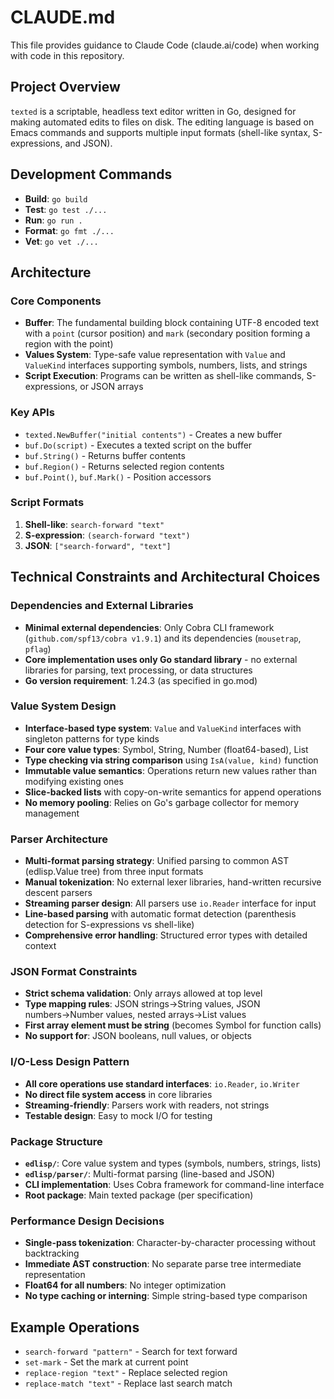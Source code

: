 # CLAUDE.md

This file provides guidance to Claude Code (claude.ai/code) when working with code in this repository.

## Project Overview

`texted` is a scriptable, headless text editor written in Go, designed for making automated edits to files on disk. The editing language is based on Emacs commands and supports multiple input formats (shell-like syntax, S-expressions, and JSON).

## Development Commands

- **Build**: `go build`
- **Test**: `go test ./...`
- **Run**: `go run .`
- **Format**: `go fmt ./...`
- **Vet**: `go vet ./...`

## Architecture

### Core Components

- **Buffer**: The fundamental building block containing UTF-8 encoded text with a `point` (cursor position) and `mark` (secondary position forming a region with the point)
- **Values System**: Type-safe value representation with `Value` and `ValueKind` interfaces supporting symbols, numbers, lists, and strings
- **Script Execution**: Programs can be written as shell-like commands, S-expressions, or JSON arrays

### Key APIs

- `texted.NewBuffer("initial contents")` - Creates a new buffer
- `buf.Do(script)` - Executes a texted script on the buffer
- `buf.String()` - Returns buffer contents
- `buf.Region()` - Returns selected region contents
- `buf.Point()`, `buf.Mark()` - Position accessors

### Script Formats

1. **Shell-like**: `search-forward "text"`
2. **S-expression**: `(search-forward "text")`  
3. **JSON**: `["search-forward", "text"]`

## Technical Constraints and Architectural Choices

### Dependencies and External Libraries

- **Minimal external dependencies**: Only Cobra CLI framework (`github.com/spf13/cobra v1.9.1`) and its dependencies (`mousetrap`, `pflag`)
- **Core implementation uses only Go standard library** - no external libraries for parsing, text processing, or data structures
- **Go version requirement**: 1.24.3 (as specified in go.mod)

### Value System Design

- **Interface-based type system**: `Value` and `ValueKind` interfaces with singleton patterns for type kinds
- **Four core value types**: Symbol, String, Number (float64-based), List
- **Type checking via string comparison** using `IsA(value, kind)` function
- **Immutable value semantics**: Operations return new values rather than modifying existing ones
- **Slice-backed lists** with copy-on-write semantics for append operations
- **No memory pooling**: Relies on Go's garbage collector for memory management

### Parser Architecture

- **Multi-format parsing strategy**: Unified parsing to common AST (edlisp.Value tree) from three input formats
- **Manual tokenization**: No external lexer libraries, hand-written recursive descent parsers
- **Streaming parser design**: All parsers use `io.Reader` interface for input
- **Line-based parsing** with automatic format detection (parenthesis detection for S-expressions vs shell-like)
- **Comprehensive error handling**: Structured error types with detailed context

### JSON Format Constraints

- **Strict schema validation**: Only arrays allowed at top level
- **Type mapping rules**: JSON strings→String values, JSON numbers→Number values, nested arrays→List values
- **First array element must be string** (becomes Symbol for function calls)
- **No support for**: JSON booleans, null values, or objects

### I/O-Less Design Pattern

- **All core operations use standard interfaces**: `io.Reader`, `io.Writer`
- **No direct file system access** in core libraries
- **Streaming-friendly**: Parsers work with readers, not strings
- **Testable design**: Easy to mock I/O for testing

### Package Structure

- **`edlisp/`**: Core value system and types (symbols, numbers, strings, lists)
- **`edlisp/parser/`**: Multi-format parsing (line-based and JSON)
- **CLI implementation**: Uses Cobra framework for command-line interface
- **Root package**: Main texted package (per specification)

### Performance Design Decisions

- **Single-pass tokenization**: Character-by-character processing without backtracking
- **Immediate AST construction**: No separate parse tree intermediate representation
- **Float64 for all numbers**: No integer optimization
- **No type caching or interning**: Simple string-based type comparison

## Example Operations

- `search-forward "pattern"` - Search for text forward
- `set-mark` - Set the mark at current point
- `replace-region "text"` - Replace selected region
- `replace-match "text"` - Replace last search match